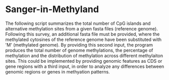 # Sanger-in-Methyland
The following script summarizes the total number of CpG islands and alternative methylation sites from a given fasta files (reference genome). Following this survey, an additional fasta file must be provided, where the methylated cytosines of the reference genome have been substituted with 'M' (methylated genome). By providing this second input, the program produces the total number of genome methylations, the percentage of methylation and the distribution of methylation across different methylaiton sites. This could be implemented by providing genomic features as CDS or gene regions with a third input, in order to analyze any differences between genomic regions or genes in methyation patterns.
